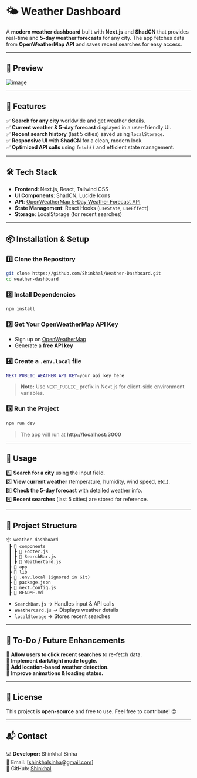 # 🌤️ Weather Dashboard  

A **modern weather dashboard** built with **Next.js** and **ShadCN** that provides real-time and **5-day weather forecasts** for any city. The app fetches data from **OpenWeatherMap API** and saves recent searches for easy access.

---

## 📸 Preview  
![image](https://github.com/user-attachments/assets/c4b9a6ef-a045-4a78-9e85-62f0e2a3f94a)
 
 
---

## 🚀 Features  
✅ **Search for any city** worldwide and get weather details.  
✅ **Current weather & 5-day forecast** displayed in a user-friendly UI.  
✅ **Recent search history** (last 5 cities) saved using `localStorage`.  
✅ **Responsive UI** with **ShadCN** for a clean, modern look.  
✅ **Optimized API calls** using `fetch()` and efficient state management.  

---

## 🛠️ Tech Stack  
- **Frontend**: Next.js, React, Tailwind CSS  
- **UI Components**: ShadCN, Lucide Icons  
- **API**: [OpenWeatherMap 5-Day Weather Forecast API](https://openweathermap.org/forecast5)  
- **State Management**: React Hooks (`useState`, `useEffect`)  
- **Storage**: LocalStorage (for recent searches)  

---

## 📦 Installation & Setup  
### 1️⃣ Clone the Repository  
```bash
git clone https://github.com/Shinkhal/Weather-Dashboard.git
cd weather-dashboard
```
### 2️⃣ Install Dependencies  
```bash
npm install
```
### 3️⃣ Get Your OpenWeatherMap API Key  
- Sign up on [OpenWeatherMap](https://openweathermap.org/api)  
- Generate a **free API key**  

### 4️⃣ Create a `.env.local` file  
```bash
NEXT_PUBLIC_WEATHER_API_KEY=your_api_key_here
```
> **Note:** Use `NEXT_PUBLIC_` prefix in Next.js for client-side environment variables.

### 5️⃣ Run the Project  
```bash
npm run dev
```
> The app will run at **http://localhost:3000**

---

## 🎯 Usage  
1️⃣ **Search for a city** using the input field.  
2️⃣ **View current weather** (temperature, humidity, wind speed, etc.).  
3️⃣ **Check the 5-day forecast** with detailed weather info.  
4️⃣ **Recent searches** (last 5 cities) are stored for reference.  

---

## 📂 Project Structure  
```
📦 weather-dashboard
 ┣ 📂 components
 ┃ ┣ 📜 Footer.js
 ┃ ┣ 📜 SearchBar.js
 ┃ ┣ 📜 WeatherCard.js
 ┣ 📂 app
 ┣ 📂 lib
 ┣ 📜 .env.local (ignored in Git)
 ┣ 📜 package.json
 ┣ 📜 next.config.js
 ┣ 📜 README.md
```
- `SearchBar.js` → Handles input & API calls  
- `WeatherCard.js` → Displays weather details  
- `localStorage` → Stores recent searches  

---

## 📌 To-Do / Future Enhancements  
🔹 **Allow users to click recent searches** to re-fetch data.  
🔹 **Implement dark/light mode toggle.**  
🔹 **Add location-based weather detection.**  
🔹 **Improve animations & loading states.**  

---

## 📝 License  
This project is **open-source** and free to use. Feel free to contribute! 😊  

---

## 📬 Contact  
💻 **Developer:** Shinkhal Sinha  
📧 Email: [shinkhalsinha@gmail.com]  
🔗 GitHub: [Shinkhal](https://github.com/Shinkhal)  

